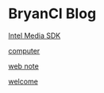 # BryanCI Blog

[Intel Media SDK](IntelMediaSDK.md)

[computer](computer.md)

[web note](WebNote.md)

[welcome](welcome.md)



